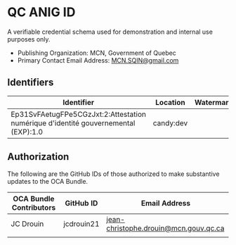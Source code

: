 # QC ANIG ID

A verifiable credential schema used for demonstration and internal use purposes only.

- Publishing Organization: MCN, Government of Quebec
- Primary Contact Email Address: MCN.SQIN@gmail.com

## Identifiers

| Identifier                                                                         | Location  | Watermark | URL                                                   |
| ---------------------------------------------------------------------------------- | --------- | --------- | ----------------------------------------------------- |
| Ep31SvFAetugFPe5CGzJxt:2:Attestation numérique d'identité gouvernemental (EXP):1.0 | candy:dev |           | https://candyscan.idlab.org/tx/CANDY_DEV/domain/25954 |

## Authorization

The following are the GitHub IDs of those authorized to make substantive updates to the OCA Bundle.

| OCA Bundle Contributors | GitHub ID  | Email Address                         |
| ----------------------- | ---------- | ------------------------------------- |
| JC Drouin               | jcdrouin21 | jean-christophe.drouin@mcn.gouv.qc.ca |
|                         |            |                                       |
